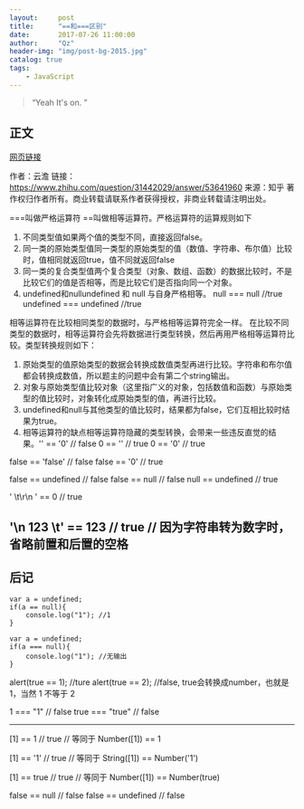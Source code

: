 ```yaml
---
layout:     post
title:      "==和===区别"
date:       2017-07-26 11:00:00
author:     "Qz"
header-img: "img/post-bg-2015.jpg"
catalog: true
tags:
    - JavaScript
---
```


> “Yeah It's on. ”


## 正文
[网页链接](http://blog.csdn.net/wxdzxl/article/details/8502119)

作者：云澹
链接：https://www.zhihu.com/question/31442029/answer/53641960
来源：知乎
著作权归作者所有。商业转载请联系作者获得授权，非商业转载请注明出处。

 ===叫做严格运算符 ==叫做相等运算符。严格运算符的运算规则如下
1. 不同类型值如果两个值的类型不同，直接返回false。
2. 同一类的原始类型值同一类型的原始类型的值（数值、字符串、布尔值）比较时，值相同就返回true，值不同就返回false
3. 同一类的复合类型值两个复合类型（对象、数组、函数）的数据比较时，不是比较它们的值是否相等，而是比较它们是否指向同一个对象。
4. undefined和nullundefined 和 null 与自身严格相等。
null === null  //true
undefined === undefined  //true


相等运算符在比较相同类型的数据时，与严格相等运算符完全一样。
在比较不同类型的数据时，相等运算符会先将数据进行类型转换，然后再用严格相等运算符比较。类型转换规则如下：
1. 原始类型的值原始类型的数据会转换成数值类型再进行比较。字符串和布尔值都会转换成数值，所以题主的问题中会有第二个string输出。
2. 对象与原始类型值比较对象（这里指广义的对象，包括数值和函数）与原始类型的值比较时，对象转化成原始类型的值，再进行比较。
3. undefined和null与其他类型的值比较时，结果都为false，它们互相比较时结果为true。
4. 相等运算符的缺点相等运算符隐藏的类型转换，会带来一些违反直觉的结果。'' == '0'           // false
0 == ''             // true
0 == '0'            // true

false == 'false'    // false
false == '0'        // true

false == undefined  // false
false == null       // false
null == undefined   // true

' \t\r\n ' == 0     // true

'\n  123  \t' == 123 // true
// 因为字符串转为数字时，省略前置和后置的空格
---

## 后记
```
var a = undefined;
if(a == null){
    console.log("1"); //1
}

var a = undefined;
if(a === null){
    console.log("1"); //无输出
}
```


alert(true == 1);  //ture
alert(true == 2); //false, true会转换成number，也就是1，当然 1 不等于 2

1 === "1" // false
true === "true" // false

---

[1] == 1 // true
// 等同于 Number([1]) == 1

[1] == '1' // true
// 等同于 String([1]) == Number('1')

[1] == true // true
// 等同于 Number([1]) == Number(true)



false == null // false
false == undefined // false
